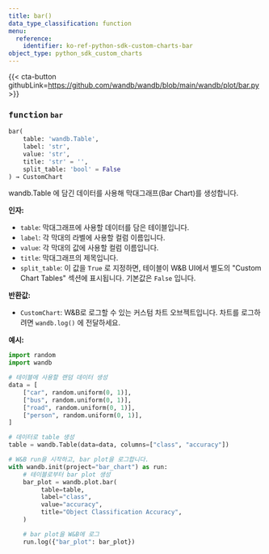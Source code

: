```yaml
---
title: bar()
data_type_classification: function
menu:
  reference:
    identifier: ko-ref-python-sdk-custom-charts-bar
object_type: python_sdk_custom_charts
---
```


{{< cta-button githubLink=https://github.com/wandb/wandb/blob/main/wandb/plot/bar.py >}}




### <kbd>function</kbd> `bar`

```python
bar(
    table: 'wandb.Table',
    label: 'str',
    value: 'str',
    title: 'str' = '',
    split_table: 'bool' = False
) → CustomChart
```

wandb.Table 에 담긴 데이터를 사용해 막대그래프(Bar Chart)를 생성합니다. 



**인자:**
 
 - `table`:  막대그래프에 사용할 데이터를 담은 테이블입니다. 
 - `label`:  각 막대의 라벨에 사용할 컬럼 이름입니다. 
 - `value`:  각 막대의 값에 사용할 컬럼 이름입니다. 
 - `title`:  막대그래프의 제목입니다. 
 - `split_table`:  이 값을 `True` 로 지정하면, 테이블이 W&B UI에서 별도의 "Custom Chart Tables" 섹션에 표시됩니다. 기본값은 `False` 입니다. 



**반환값:**
 
 - `CustomChart`:  W&B로 로그할 수 있는 커스텀 차트 오브젝트입니다. 차트를 로그하려면 `wandb.log()` 에 전달하세요. 



**예시:**
 

```python
import random
import wandb

# 테이블에 사용할 랜덤 데이터 생성
data = [
    ["car", random.uniform(0, 1)],
    ["bus", random.uniform(0, 1)],
    ["road", random.uniform(0, 1)],
    ["person", random.uniform(0, 1)],
]

# 데이터로 table 생성
table = wandb.Table(data=data, columns=["class", "accuracy"])

# W&B run을 시작하고, bar plot을 로그합니다.
with wandb.init(project="bar_chart") as run:
    # 테이블로부터 bar plot 생성
    bar_plot = wandb.plot.bar(
         table=table,
         label="class",
         value="accuracy",
         title="Object Classification Accuracy",
    )

    # bar plot을 W&B에 로그
    run.log({"bar_plot": bar_plot})
```
